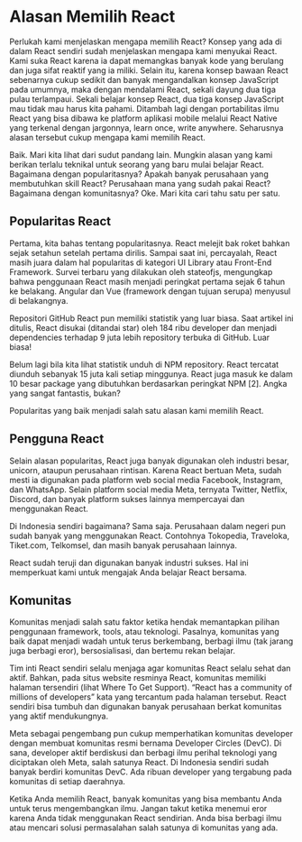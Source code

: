 # Alasan Memilih React

Perlukah kami menjelaskan mengapa memilih React? Konsep yang ada di dalam React sendiri sudah menjelaskan mengapa kami menyukai React. Kami suka React karena ia dapat memangkas banyak kode yang berulang dan juga sifat reaktif yang ia miliki. Selain itu, karena konsep bawaan React sebenarnya cukup sedikit dan banyak mengandalkan konsep JavaScript pada umumnya, maka dengan mendalami React, sekali dayung dua tiga pulau terlampaui. Sekali belajar konsep React, dua tiga konsep JavaScript mau tidak mau harus kita pahami. Ditambah lagi dengan portabilitas ilmu React yang bisa dibawa ke platform aplikasi mobile melalui React Native yang terkenal dengan jargonnya, learn once, write anywhere. Seharusnya alasan tersebut cukup mengapa kami memilih React.

Baik. Mari kita lihat dari sudut pandang lain. Mungkin alasan yang kami berikan terlalu teknikal untuk seorang yang baru mulai belajar React. Bagaimana dengan popularitasnya? Apakah banyak perusahaan yang membutuhkan skill React? Perusahaan mana yang sudah pakai React? Bagaimana dengan komunitasnya? Oke. Mari kita cari tahu satu per satu.



## Popularitas React
Pertama, kita bahas tentang popularitasnya. React melejit bak roket bahkan sejak setahun setelah pertama dirilis. Sampai saat ini, percayalah, React masih juara dalam hal popularitas di kategori UI Library atau Front-End Framework. Survei terbaru yang dilakukan oleh stateofjs, mengungkap bahwa penggunaan React masih menjadi peringkat pertama sejak 6 tahun ke belakang. Angular dan Vue (framework dengan tujuan serupa) menyusul di belakangnya.


Repositori GitHub React pun memiliki statistik yang luar biasa. Saat artikel ini ditulis, React disukai (ditandai star) oleh 184 ribu developer dan menjadi dependencies terhadap 9 juta lebih repository terbuka di GitHub. Luar biasa!

Belum lagi bila kita lihat statistik unduh di NPM repository. React tercatat diunduh sebanyak 15 juta kali setiap minggunya. React juga masuk ke dalam 10 besar package yang dibutuhkan berdasarkan peringkat NPM [2]. Angka yang sangat fantastis, bukan? 

Popularitas yang baik menjadi salah satu alasan kami memilih React.



## Pengguna React
Selain alasan popularitas, React juga banyak digunakan oleh industri besar, unicorn, ataupun perusahaan rintisan. Karena React bertuan Meta, sudah mesti ia digunakan pada platform web social media Facebook, Instagram, dan WhatsApp. Selain platform social media Meta, ternyata Twitter, Netflix, Discord, dan banyak platform sukses lainnya mempercayai dan menggunakan React.

Di Indonesia sendiri bagaimana? Sama saja. Perusahaan dalam negeri pun sudah banyak yang menggunakan React. Contohnya Tokopedia, Traveloka, Tiket.com, Telkomsel, dan masih banyak perusahaan lainnya.


React sudah teruji dan digunakan banyak industri sukses. Hal ini memperkuat kami untuk mengajak Anda belajar React bersama.



## Komunitas
Komunitas menjadi salah satu faktor ketika hendak memantapkan pilihan penggunaan framework, tools, atau teknologi. Pasalnya, komunitas yang baik dapat menjadi wadah untuk terus berkembang, berbagi ilmu (tak jarang juga berbagi eror), bersosialisasi, dan bertemu rekan belajar.

Tim inti React sendiri selalu menjaga agar komunitas React selalu sehat dan aktif. Bahkan, pada situs website resminya React, komunitas memiliki halaman tersendiri (lihat Where To Get Support). “React has a community of millions of developers” kata yang tercantum pada halaman tersebut. React sendiri bisa tumbuh dan digunakan banyak perusahaan berkat komunitas yang aktif mendukungnya.


Meta sebagai pengembang pun cukup memperhatikan komunitas developer dengan membuat komunitas resmi bernama Developer Circles (DevC). Di sana, developer aktif berdiskusi dan berbagi ilmu perihal teknologi yang diciptakan oleh Meta, salah satunya React. Di Indonesia sendiri sudah banyak berdiri komunitas DevC. Ada ribuan developer yang tergabung pada komunitas di setiap daerahnya.

Ketika Anda memilih React, banyak komunitas yang bisa membantu Anda untuk terus mengembangkan ilmu. Jangan takut ketika menemui eror karena Anda tidak menggunakan React sendirian. Anda bisa berbagi ilmu atau mencari solusi permasalahan salah satunya di komunitas yang ada.